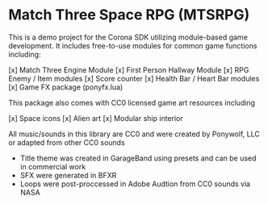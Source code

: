 # Match Three Space RPG (MTSRPG)

This is a demo project for the Corona SDK utilizing module-based game development. It includes free-to-use modules for common game functions including:

[x] Match Three Engine Module
[x] First Person Hallway Module
[x] RPG Enemy / Item modules
[x] Score counter
[x] Health Bar / Heart Bar modules 
[x] Game FX package (ponyfx.lua) 

This package also comes with CC0 licensed game art resources including

[x] Space icons
[x] Alien art
[x] Modular ship interior

All music/sounds in this library are CC0 and were created by Ponywolf, LLC or adapted from other CC0 sounds

* Title theme was created in GarageBand using presets and can be used in commercial work
* SFX were generated in BFXR
* Loops were post-proccessed in Adobe Audtion from CC0 sounds via NASA
